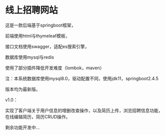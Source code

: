 # 线上招聘网站
这是一款后端基于springboot框架，

前端使用html与thymeleaf模板，

接口文档使用swagger，适配es搜索引擎，

数据库使用mysql与redis

使用了部分插件降低开发难度（lombok，maven）

注：本系统数据库使用mysql8.0，驱动配置不同，使用jdk11，springboot2.4.5

版本均为最新版。

v1.0：

​	实现了客户端关于用户信息的增删改查操作，以及简历上传，浏览招聘信息功能，在线编辑简历，简历CRUD操作。

剩余功能开发中...

